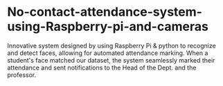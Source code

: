 # No-contact-attendance-system-using-Raspberry-pi-and-cameras
Innovative system designed by using Raspberry Pi &amp; python to recognize and detect faces, allowing for automated attendance marking. When a student's face matched our dataset, the system seamlessly marked their attendance and sent notifications to the Head of the Dept. and the professor.
